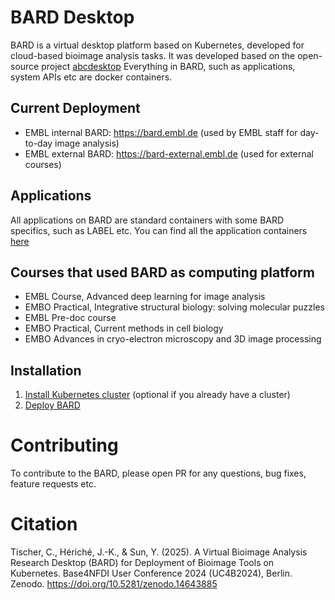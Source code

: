# BARD Desktop # 
BARD is a virtual desktop platform based on Kubernetes, developed for cloud-based bioimage analysis tasks. 
It was developed based on the open-source project [abcdesktop](abcdesktop.io)
Everything in BARD, such as applications, system APIs etc are docker containers.

## Current Deployment ##
- EMBL internal BARD: https://bard.embl.de (used by EMBL staff for day-to-day image analysis)
- EMBL external BARD: https://bard-external.embl.de (used for external courses)

## Applications
All applications on BARD are standard containers with some BARD specifics, such as LABEL etc.
You can find all the application containers [here](https://github.com/embl-cba/bard-containers)

## Courses that used BARD as computing platform ##
- EMBL Course, Advanced deep learning for image analysis 
- EMBO Practical, Integrative structural biology: solving molecular puzzles
- EMBL Pre-doc course
- EMBO Practical, Current methods in cell biology
- EMBO Advances in cryo-electron microscopy and 3D image processing

## Installation ##
1. [Install Kubernetes cluster](install-k8s.md) (optional if you already have a cluster)
2. [Deploy BARD](deploy-bard.md)

# Contributing #
To contribute to the BARD, please open PR for any questions, bug fixes, feature requests etc.

# Citation #

Tischer, C., Hériché, J.-K., & Sun, Y. (2025). A Virtual Bioimage Analysis Research Desktop (BARD) for Deployment of Bioimage Tools on Kubernetes. Base4NFDI User Conference 2024 (UC4B2024), Berlin. Zenodo. https://doi.org/10.5281/zenodo.14643885





